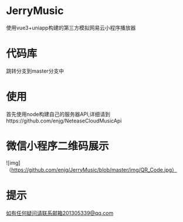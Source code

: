 # JerryMusic
使用vue3+uniapp构建的第三方模拟网易云小程序播放器

# 代码库
跳转分支到master分支中

# 使用
首先使用node构建自己的服务器API,详细请到https://github.com/enjg/NeteaseCloudMusicApi

# 微信小程序二维码展示
![img]（https://github.com/enjg/JerryMusic/blob/master/img/QR_Code.jpg）

# 提示
如有任何疑问请联系邮箱201305339@qq.com
